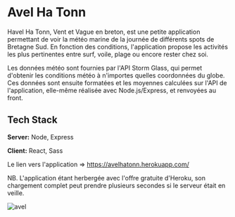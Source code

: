 # Avel Ha Tonn

Havel Ha Tonn, Vent et Vague en breton, est une petite application permettant de voir la météo marine de la journée de différents spots de Bretagne Sud. En fonction des conditions, l'application propose les activités les plus pertinentes entre surf, voile, plage ou encore rester chez soi.

Les données météo sont fournies par l'API Storm Glass, qui permet d'obtenir les conditions météo à n'importes quelles coordonnées du globe. Ces données sont ensuite formatées et les moyennes calculées sur l'API de l'application, elle-même réalisée avec Node.js/Express, et renvoyées au front.

## Tech Stack

**Server:** Node, Express

**Client:** React, Sass

Le lien vers l'application => https://avelhatonn.herokuapp.com/

NB. L'application étant herbergée avec l'offre gratuite d'Heroku, son chargement complet peut prendre plusieurs secondes si le serveur était en veille.

![avel](https://user-images.githubusercontent.com/76964122/129081783-f78b50f4-6a59-41a4-9ccc-c0dc2352c0a0.png)
